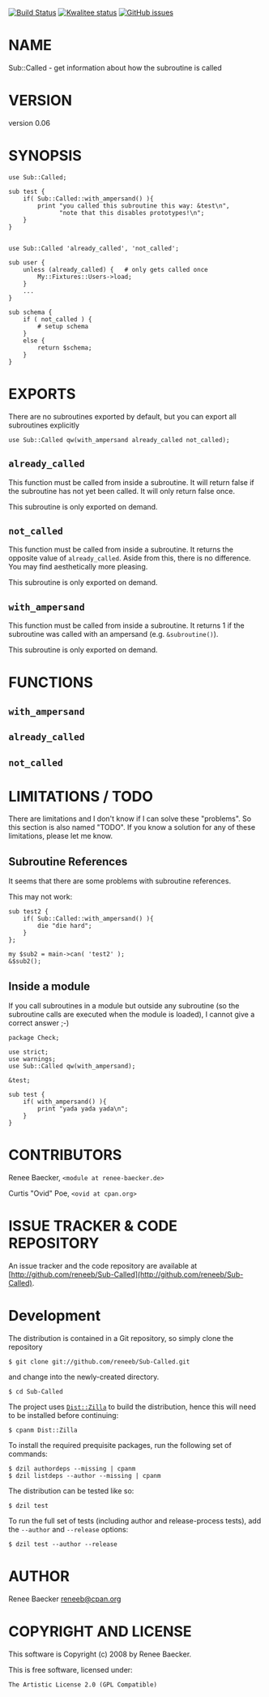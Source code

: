 [![Build Status](https://travis-ci.org/reneeb/Sub-Called.svg?branch=master)](https://travis-ci.org/reneeb/Sub-Called)
[![Kwalitee status](http://cpants.cpanauthors.org/dist/Sub-Called.png)](http://cpants.charsbar.org/dist/overview/Sub-Called)
[![GitHub issues](https://img.shields.io/github/issues/reneeb/Sub-Called.svg)](https://github.com/reneeb/Sub-Called/issues)

# NAME

Sub::Called - get information about how the subroutine is called

# VERSION

version 0.06

# SYNOPSIS

    use Sub::Called;
    
    sub test {
        if( Sub::Called::with_ampersand() ){
            print "you called this subroutine this way: &test\n",
                  "note that this disables prototypes!\n";
        }
    }


    use Sub::Called 'already_called', 'not_called';
    
    sub user {
        unless (already_called) {   # only gets called once
            My::Fixtures::Users->load;
        }
        ...
    }
    
    sub schema {
        if ( not_called ) {
            # setup schema
        }
        else {
            return $schema;
        }
    }

# EXPORTS

There are no subroutines exported by default, but you can export all subroutines
explicitly

    use Sub::Called qw(with_ampersand already_called not_called);

## `already_called`

This function must be called from inside a subroutine.  It will return false
if the subroutine has not yet been called.  It will only return false once.

This subroutine is only exported on demand.

## `not_called`

This function must be called from inside a subroutine.  It returns the
opposite value of `already_called`.  Aside from this, there is no difference.
You may find aesthetically more pleasing.

This subroutine is only exported on demand.

## `with_ampersand`

This function must be called from inside a subroutine. It returns 1 if the subroutine
was called with an ampersand (e.g. `&subroutine()`).

This subroutine is only exported on demand.

# FUNCTIONS

## `with_ampersand`

## `already_called`

## `not_called`

# LIMITATIONS / TODO

There are limitations and I don't know if I can solve these "problems".
So this section is also named "TODO". If you know a solution for any
of these limitations, please let me know.

## Subroutine References

It seems that there are some problems with subroutine references.

This may not work:

    sub test2 {
        if( Sub::Called::with_ampersand() ){
            die "die hard";
        }
    };
      
    my $sub2 = main->can( 'test2' );
    &$sub2();

## Inside a module

If you call subroutines in a module but outside any subroutine (so
the subroutine calls are executed when the module is loaded), I cannot
give a correct answer ;-)

    package Check;
    
    use strict;
    use warnings;
    use Sub::Called qw(with_ampersand);
    
    &test;
    
    sub test {
        if( with_ampersand() ){
            print "yada yada yada\n";
        }
    }

# CONTRIBUTORS

Renee Baecker, `<module at renee-baecker.de>`

Curtis "Ovid" Poe, `<ovid at cpan.org>`

# ISSUE TRACKER & CODE REPOSITORY

An issue tracker and the code repository are available at [http://github.com/reneeb/Sub-Called](http://github.com/reneeb/Sub-Called).



# Development

The distribution is contained in a Git repository, so simply clone the
repository

```
$ git clone git://github.com/reneeb/Sub-Called.git
```

and change into the newly-created directory.

```
$ cd Sub-Called
```

The project uses [`Dist::Zilla`](https://metacpan.org/pod/Dist::Zilla) to
build the distribution, hence this will need to be installed before
continuing:

```
$ cpanm Dist::Zilla
```

To install the required prequisite packages, run the following set of
commands:

```
$ dzil authordeps --missing | cpanm
$ dzil listdeps --author --missing | cpanm
```

The distribution can be tested like so:

```
$ dzil test
```

To run the full set of tests (including author and release-process tests),
add the `--author` and `--release` options:

```
$ dzil test --author --release
```

# AUTHOR

Renee Baecker <reneeb@cpan.org>

# COPYRIGHT AND LICENSE

This software is Copyright (c) 2008 by Renee Baecker.

This is free software, licensed under:

    The Artistic License 2.0 (GPL Compatible)
